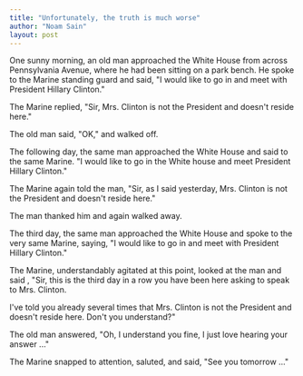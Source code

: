 ```yaml
---
title: "Unfortunately, the truth is much worse"
author: "Noam Sain"
layout: post
---
```


One sunny morning, an old man approached the White House from across Pennsylvania Avenue, where he had been sitting on a park bench. He spoke to the Marine standing guard and said, "I would like to go in and meet with President Hillary Clinton."

The Marine replied, "Sir, Mrs. Clinton is not the President and doesn't reside here."

The old man said, "OK," and walked off.

The following day, the same man approached the White House and said to the same Marine. "I would like to go in the White house and meet President Hillary Clinton."

The Marine again told the man, "Sir, as I said yesterday, Mrs. Clinton is not the President and doesn't reside here."

The man thanked him and again walked away.

The third day, the same man approached the White House and spoke to the very same Marine, saying, "I would like to go in and meet with President Hillary Clinton."

The Marine, understandably agitated at this point, looked at the man and said , "Sir, this is the third day in a row you have been here asking to speak to Mrs. Clinton.

I've told you already several times that Mrs. Clinton is not the President and doesn't reside here. Don't you understand?"

The old man answered, "Oh, I understand you fine, I just love hearing your answer ..."

The Marine snapped to attention, saluted, and said, "See you tomorrow ..."

